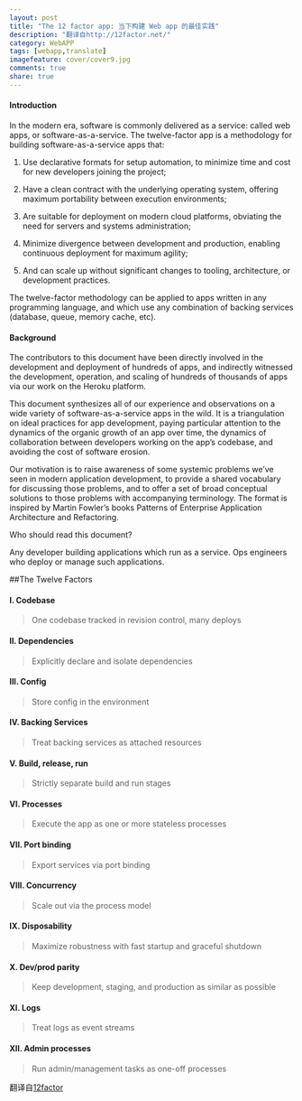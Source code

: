 ```yaml
---
layout: post
title: "The 12 factor app: 当下构建 Web app 的最佳实践"
description: "翻译自http://12factor.net/"
category: WebAPP
tags: [webapp,translate]
imagefeature: cover/cover9.jpg
comments: true
share: true
---
```


#### Introduction
In the modern era, software is commonly delivered as a service: called web apps, or software-as-a-service. The twelve-factor app is a methodology for building software-as-a-service apps that:
1. Use declarative formats for setup automation, to minimize time and cost for new developers joining the project;

2. Have a clean contract with the underlying operating system, offering maximum portability between execution environments;

3. Are suitable for deployment on modern cloud platforms, obviating the need for servers and systems administration;

4. Minimize divergence between development and production, enabling continuous deployment for maximum agility;

5. And can scale up without significant changes to tooling, architecture, or development practices.

The twelve-factor methodology can be applied to apps written in any programming language, and which use any combination of backing services (database, queue, memory cache, etc).

#### Background
The contributors to this document have been directly involved in the development and deployment of hundreds of apps, and indirectly witnessed the development, operation, and scaling of hundreds of thousands of apps via our work on the Heroku platform.

This document synthesizes all of our experience and observations on a wide variety of software-as-a-service apps in the wild. It is a triangulation on ideal practices for app development, paying particular attention to the dynamics of the organic growth of an app over time, the dynamics of collaboration between developers working on the app’s codebase, and avoiding the cost of software erosion.

Our motivation is to raise awareness of some systemic problems we’ve seen in modern application development, to provide a shared vocabulary for discussing those problems, and to offer a set of broad conceptual solutions to those problems with accompanying terminology. The format is inspired by Martin Fowler’s books Patterns of Enterprise Application Architecture and Refactoring.

Who should read this document?

Any developer building applications which run as a service. Ops engineers who deploy or manage such applications.

##The Twelve Factors

#### I. Codebase

>One codebase tracked in revision control, many deploys

#### II. Dependencies

>Explicitly declare and isolate dependencies

#### III. Config

>Store config in the environment

#### IV. Backing Services

>Treat backing services as attached resources

#### V. Build, release, run

>Strictly separate build and run stages

#### VI. Processes

>Execute the app as one or more stateless processes

#### VII. Port binding

>Export services via port binding

#### VIII. Concurrency

>Scale out via the process model

#### IX. Disposability

>Maximize robustness with fast startup and graceful shutdown

#### X. Dev/prod parity

>Keep development, staging, and production as similar as possible

#### XI. Logs

>Treat logs as event streams

#### XII. Admin processes

>Run admin/management tasks as one-off processes

翻译自[12factor](http://12factor.net/)
